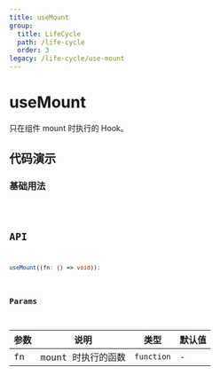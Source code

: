 ```yaml
---
title: useMount
group:
  title: LifeCycle
  path: /life-cycle
  order: 3
legacy: /life-cycle/use-mount
---
```


# useMount

只在组件 mount 时执行的 Hook。

## 代码演示

### 基础用法

<code src="./demos/Demo1.tsx" />

## API

```typescript
useMount((fn: () => void));
```

### Params

| 参数 | 说明               | 类型       | 默认值 |
| ---- | ------------------ | ---------- | ------ |
| fn   | mount 时执行的函数 | `function` | -      |
